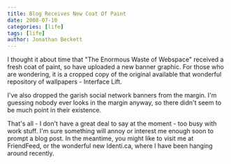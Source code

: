 ```yaml
---
title: Blog Receives New Coat Of Paint
date: 2008-07-10
categories: [life]
tags: [life]
author: Jonathan Beckett
---
```


I thought it about time that "The Enormous Waste of Webspace" received a fresh coat of paint, so have uploaded a new banner graphic. For those who are wondering, it is a cropped copy of the original available that wonderful repository of wallpapers - Interface Lift.

I've also dropped the garish social network banners from the margin. I'm guessing nobody ever looks in the margin anyway, so there didn't seem to be much point in their existence.

That's all - I don't have a great deal to say at the moment - too busy with work stuff. I'm sure something will annoy or interest me enough soon to prompt a blog post. In the meantime, you might like to visit me at FriendFeed, or the wonderful new Identi.ca, where I have been hanging around recently.